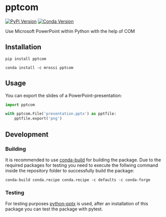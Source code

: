 # pptcom

[![PyPi Version](https://img.shields.io/pypi/v/pptcom.svg)](https://pypi.python.org/pypi/pptcom)
[![Conda Version](https://img.shields.io/conda/vn/mrossi/pptcom.svg)](https://anaconda.org/mrossi/pptcom)

Use Microsoft PowerPoint within Python with the help of COM

## Installation

```
pip install pptcom
```

```
conda install -c mrossi pptcom
```

## Usage

You can export the slides of a PowerPoint-presentation:
```python
import pptcom

with pptcom.File('presentation.pptx') as pptfile:
    pptfile.export('png')
```

## Development

### Building

It is recommended to use [conda-build](https://github.com/conda/conda-build) for building the package. Due to the required packages for testing you need to execute the follwing command inside the repository folder to successfully build the package:
```
conda-build conda.recipe conda.recipe -c defaults -c conda-forge
```

### Testing

For testing purposes [python-pptx](https://github.com/scanny/python-pptx) is used, after an installation of this package you can test the package with pytest.

